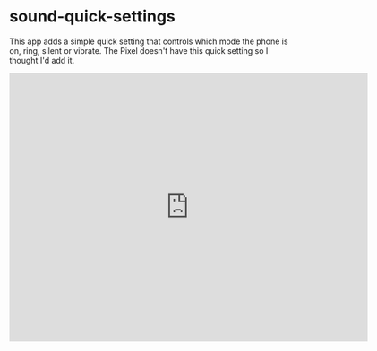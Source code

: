 # sound-quick-settings
This app adds a simple quick setting that controls which mode the phone is on, ring, silent or vibrate.
The Pixel doesn't have this quick setting so I thought I'd add it.

<iframe
    width="640"
    height="480"
    src="https://www.youtube.com/embed/X_UN7yV5LCI"
    frameborder="0"
    allow="autoplay; encrypted-media"
    allowfullscreen
>
</iframe>
